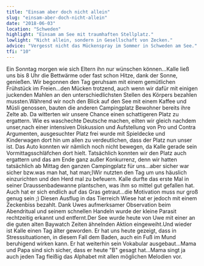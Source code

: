 ```yaml
---
title: "Einsam aber doch nicht allein"
slug: "einsam-aber-doch-nicht-allein"
date: "2018-06-03"
location: "Schweden"
highlight: "Einsam am See mit traumhaften Stellplatz."
lowlight: "Nicht allein, sondern in Gesellschaft von Zecken."
advice: "Vergesst nicht das Mückenspray im Sommer in Schweden am See."
tfi: "10"
---
```


Ein Sonntag morgen wie sich Eltern ihn nur wünschen können...Kalle ließ uns bis 8 Uhr die Bettwärme oder fast schon Hitze, dank der Sonne, genießen. Wir begonnen den Tag geruhsam mit einem gemütlichen Frühstück im Freien...den Mücken trotzend, auch wenn wir dafür mit einigen juckenden Mahlen an den unterschiedlichsten Stellen des Körpers bezahlen mussten.Während wir noch den Blick auf den See mit einem Kaffee und Müsli genossen, bauten die anderen Campingplatz Bewohner bereits ihre Zelte ab. Da witterten wir unsere Chance einen schattigeren Platz zu ergattern. Wie es waschechte Deutsche machen, eilten wir gleich nachdem unser,nach einer intensiven Diskussion und Aufstellung von Pro und Contra Argumenten, ausgesuchter Platz frei wurde mit Spieldecke und Kinderwagen dort hin um allen zu verdeutlichen, dass der Platz nun unser ist. Das Auto konnten wir nämlich noch nicht bewegen, da Kalle gerade sein Vormittagsschläfchen dort hielt. Tatsächlich konnten wir den Platz auch ergattern und das am Ende ganz außer Konkurrenz, denn wir hatten tatsächlich ab Mittag den ganzen Campingplatz für uns...aber sicher war sicher bzw.was man hat, hat man;)Wir nutzten den Tag um uns häuslich einzurichten und den Herd mal zu befeuern. Kalle durfte das erste Mal in seiner Draussenbadewanne plantschen, was ihm so mittel gut gefallen hat. Auch hat er sich endlich auf das Gras getraut...die Motivation muss nur groß genug sein ;) Diesen Ausflug in das Tierreich Wiese hat er jedoch mit einem Zeckenbiss bezahlt. Dank Uwes aufmerksamer Observation beim Abendritual und seinem schnellen Handeln wurde der kleine Parasit rechtzeitig erkannt und entfernt.Der See wurde heute von Uwe mit einer an die guten alten Baywatch Zeiten ähnelnden Aktion eingeweiht.Und wieder ist Kalle einen Tag älter geworden. Er hat uns heute gezeigt, dass in Stresssituationen, in diesem Fall dem Baden, auch ein Fuß im Mund beruhigend wirken kann. Er hat weiterhin sein Vokabular ausgebaut...Mama und Papa sind sich sicher, dass er heute "B" gesagt hat...Mama singt ja auch jeden Tag fleißig das Alphabet mit allen möglichen Melodien vor.